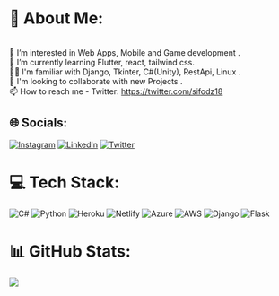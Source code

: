 # 💫 About Me:
<br>👀 I’m interested in Web Apps, Mobile and Game development .<br>🌱 I’m currently learning Flutter, react, tailwind css.<br>🐱‍🏍 I'm familiar with Django, Tkinter, C#(Unity), RestApi, Linux .<br>💞️ I'm looking to collaborate with new Projects .<br>📫 How to reach me - Twitter: https://twitter.com/sifodz18<br>


## 🌐 Socials:
[![Instagram](https://img.shields.io/badge/Instagram-%23E4405F.svg?logo=Instagram&logoColor=white)](https://instagram.com/sifo._.dz) [![LinkedIn](https://img.shields.io/badge/LinkedIn-%230077B5.svg?logo=linkedin&logoColor=white)](https://www.linkedin.com/in/salmi-sifeddine-553607251/) [![Twitter](https://img.shields.io/badge/Twitter-%231DA1F2.svg?logo=Twitter&logoColor=white)](https://twitter.com/isifoo) 

# 💻 Tech Stack:
![C#](https://img.shields.io/badge/c%23-%23239120.svg?style=for-the-badge&logo=c-sharp&logoColor=white) ![Python](https://img.shields.io/badge/python-3670A0?style=for-the-badge&logo=python&logoColor=ffdd54) ![Heroku](https://img.shields.io/badge/heroku-%23430098.svg?style=for-the-badge&logo=heroku&logoColor=white) ![Netlify](https://img.shields.io/badge/netlify-%23000000.svg?style=for-the-badge&logo=netlify&logoColor=#00C7B7) ![Azure](https://img.shields.io/badge/azure-%230072C6.svg?style=for-the-badge&logo=azure-devops&logoColor=white) ![AWS](https://img.shields.io/badge/AWS-%23FF9900.svg?style=for-the-badge&logo=amazon-aws&logoColor=white) ![Django](https://img.shields.io/badge/django-%23092E20.svg?style=for-the-badge&logo=django&logoColor=white) ![Flask](https://img.shields.io/badge/flask-%23000.svg?style=for-the-badge&logo=flask&logoColor=white)
# 📊 GitHub Stats:
![](https://github-readme-streak-stats.herokuapp.com/?user=isif00&theme=dark&hide_border=false)<br/>
